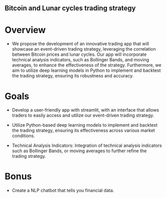 ## Bitcoin and Lunar cycles trading strategy


# Overview

* We propose the development of an innovative trading app that will showcase an event-driven trading strategy, leveraging the correlation between Bitcoin prices and lunar cycles. Our app will incorporate technical analysis indicators, such as  Bollinger Bands, and moving averages, to enhance the effectiveness of the strategy. Furthermore, we aim to utilize deep learning models in Python to implement and backtest the trading strategy, ensuring its robustness and accuracy.

# Goals

* Develop a user-friendly app with  streamlit, with an interface that allows traders to easily access and utilize our event-driven trading strategy.

* Utilize Python-based deep learning models to implement and backtest the trading strategy, ensuring its effectiveness across various market conditions.

* Technical Analysis Indicators: Integration of technical analysis indicators such as Bollinger Bands, or moving averages to further refine the trading strategy.



# Bonus

* Create a NLP chatbot that tells you financial data.

